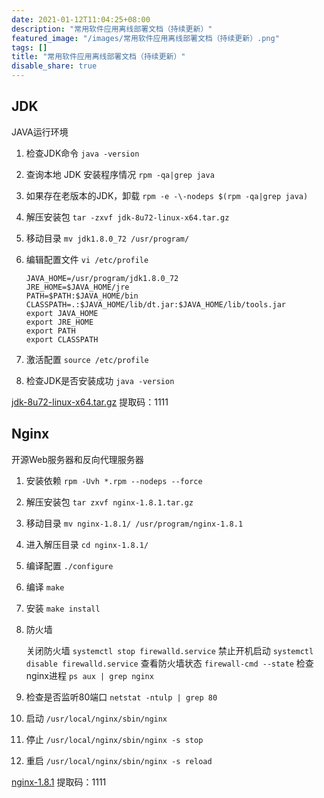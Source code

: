 ```yaml
---
date: 2021-01-12T11:04:25+08:00
description: "常用软件应用离线部署文档（持续更新）"
featured_image: "/images/常用软件应用离线部署文档（持续更新）.png"
tags: []
title: "常用软件应用离线部署文档（持续更新）"
disable_share: true
---
```


## JDK

JAVA运行环境

1. 检查JDK命令 `java -version`

2. 查询本地 JDK 安装程序情况 `rpm -qa|grep java`

3. 如果存在老版本的JDK，卸载 `rpm -e -\-nodeps $(rpm -qa|grep java)`

4. 解压安装包 `tar -zxvf jdk-8u72-linux-x64.tar.gz`

5. 移动目录 `mv jdk1.8.0_72 /usr/program/`

6. 编辑配置文件 `vi /etc/profile`

    ```shell
    JAVA_HOME=/usr/program/jdk1.8.0_72
    JRE_HOME=$JAVA_HOME/jre
    PATH=$PATH:$JAVA_HOME/bin
    CLASSPATH=.:$JAVA_HOME/lib/dt.jar:$JAVA_HOME/lib/tools.jar
    export JAVA_HOME
    export JRE_HOME
    export PATH
    export CLASSPATH
    ```

7. 激活配置 `source /etc/profile`

8. 检查JDK是否安装成功 `java -version`

[jdk-8u72-linux-x64.tar.gz](https://pan.baidu.com/s/1Zv8QmkPv3AHdpEh8JIdfVw) 提取码：1111

## Nginx

开源Web服务器和反向代理服务器

1. 安装依赖 `rpm -Uvh *.rpm --nodeps --force`

2. 解压安装包 `tar zxvf nginx-1.8.1.tar.gz`

3. 移动目录 `mv nginx-1.8.1/ /usr/program/nginx-1.8.1`

4. 进入解压目录 `cd nginx-1.8.1/`

5. 编译配置 `./configure`

6. 编译 `make`

7. 安装 `make install`

8. 防火墙

    关闭防火墙 `systemctl stop firewalld.service`
    禁止开机启动 `systemctl disable firewalld.service`
    查看防火墙状态 `firewall-cmd --state`
    检查nginx进程 `ps aux | grep nginx`

9. 检查是否监听80端口 `netstat -ntulp | grep 80`

10. 启动 `/usr/local/nginx/sbin/nginx`

11. 停止 `/usr/local/nginx/sbin/nginx -s stop`

12. 重启 `/usr/local/nginx/sbin/nginx -s reload`

[nginx-1.8.1](https://pan.baidu.com/s/1BH1HlBpgkG9wiY2iBxN90A) 提取码：1111
